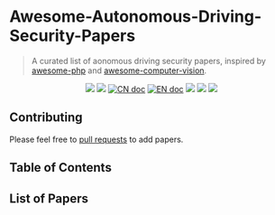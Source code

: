 # Awesome-Autonomous-Driving-Security-Papers
> A curated list of aonomous driving security papers, inspired by [awesome-php](https://github.com/ziadoz/awesome-php) and [awesome-computer-vision](https://github.com/jbhuang0604/awesome-computer-vision).

<p align='center'>
<img src="https://img.shields.io/github/stars/Allenpandas/Awesome-Autonomous-Driving-Security-Papers.svg">
<img src="https://img.shields.io/github/forks/Allenpandas/Awesome-Autonomous-Driving-Security-Papers.svg">
<a href="README.zh-CN.md"><img src="https://img.shields.io/badge/文档-中文版-blue.svg" alt="CN doc"></a>
<a href="README.md"><img src="https://img.shields.io/badge/document-English-blue.svg" alt="EN doc"></a>
<img src="https://img.shields.io/github/repo-size/Allenpandas/Awesome-Autonomous-Driving-Security-Papers.svg">
<img src="https://img.shields.io/github/issues/Allenpandas/Awesome-Autonomous-Driving-Security-Papers.svg">
<img src="https://img.shields.io/github/issues-pr/Allenpandas/Awesome-Autonomous-Driving-Security-Papers.svg">
</p>


## Contributing

Please feel free to [pull requests](https://github.com/ASRS-Lab/Awesome-Autonomous-Driving-Security-Papers/pulls) to add papers.

## Table of Contents



## List of Papers


